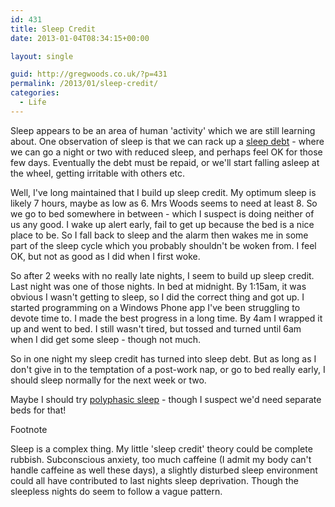 ```yaml
---
id: 431
title: Sleep Credit
date: 2013-01-04T08:34:15+00:00

layout: single

guid: http://gregwoods.co.uk/?p=431
permalink: /2013/01/sleep-credit/
categories:
  - Life
---
```

Sleep appears to be an area of human 'activity' which we are still learning about. One observation of sleep is that we can rack up a <a href="http://en.wikipedia.org/wiki/Sleep_debt" title="sleep debt" target="_blank">sleep debt</a> - where we can go a night or two with reduced sleep, and perhaps feel OK for those few days. Eventually the debt must be repaid, or we'll start falling asleep at the wheel, getting irritable with others etc.

Well, I've long maintained that I build up sleep credit. My optimum sleep is likely 7 hours, maybe as low as 6. Mrs Woods seems to need at least 8. So we go to bed somewhere in between - which I suspect is doing neither of us any good. I wake up alert early, fail to get up because the bed is a nice place to be. So I fall back to sleep and the alarm then wakes me in some part of the sleep cycle which you probably shouldn't be woken from. I feel OK, but not as good as I did when I first woke.

So after 2 weeks with no really late nights, I seem to build up sleep credit. Last night was one of those nights. In bed at midnight. By 1:15am, it was obvious I wasn't getting to sleep, so I did the correct thing and got up. I started programming on a Windows Phone app I've been struggling to devote time to. I made the best progress in a long time. By 4am I wrapped it up and went to bed. I still wasn't tired, but tossed and turned until 6am when I did get some sleep - though not much.

So in one night my sleep credit has turned into sleep debt. But as long as I don't give in to the temptation of a post-work nap, or go to bed really early, I should sleep normally for the next week or two.

Maybe I should try <a href="http://en.wikipedia.org/wiki/Polyphasic_sleep" title="polyphasic sleep" target="_blank">polyphasic sleep</a> - though I suspect we'd need separate beds for that!

Footnote

Sleep is a complex thing. My little 'sleep credit' theory could be complete rubbish. Subconscious anxiety, too much caffeine (I admit my body can't handle caffeine as well these days), a slightly disturbed sleep environment could all have contributed to last nights sleep deprivation. Though the sleepless nights do seem to follow a vague pattern.